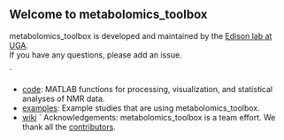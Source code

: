 ## Welcome to metabolomics_toolbox

metabolomics_toolbox is developed and maintained by the [Edison lab at UGA](https://edisonomics.org/).  
If you have any questions, please add an issue.

`
* [code](https://github.com/edisonomics/metabolomics_toolbox/tree/master/code): MATLAB functions for processing, visualization, and statistical analyses of NMR data.
* [examples](https://github.com/edisonomics/metabolomics_toolbox/tree/master/examples): Example studies that are using metabolomics_toolbox.
* [wiki](https://github.com/artedison/Edison_Lab_Shared_Metabolomics_UGA/wiki)
`
Acknowledgements: metabolomics_toolbox is a team effort. We thank all the [contributors](https://github.com/edisonomics/metabolomics_toolbox/blob/master/acknowledgements.md).
